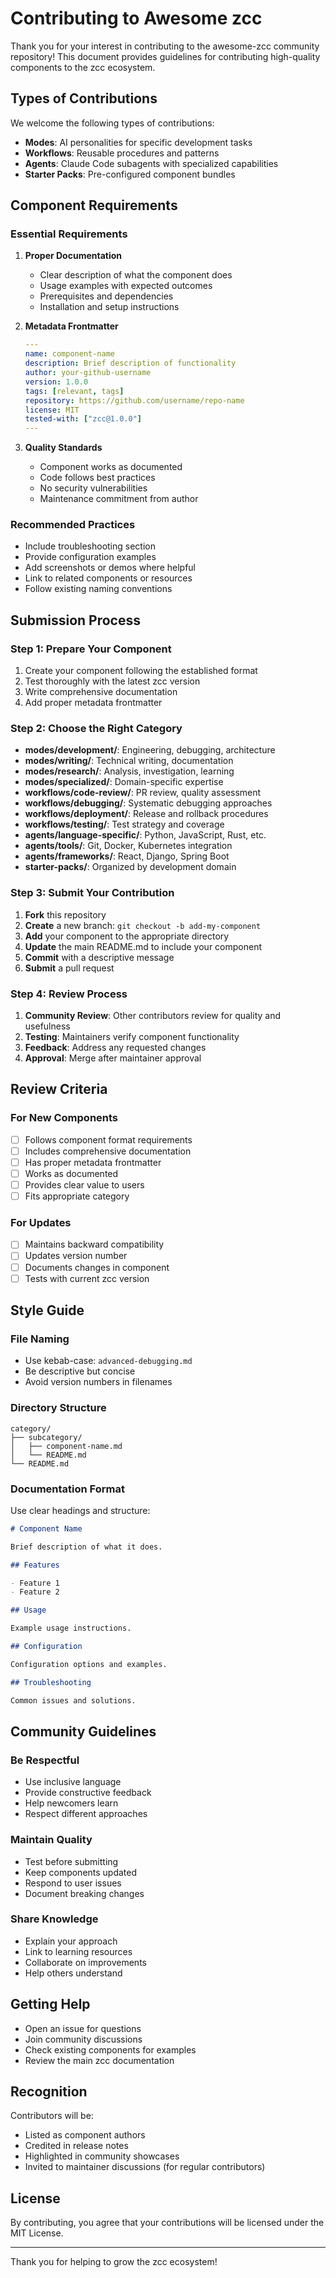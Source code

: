 # Contributing to Awesome zcc

Thank you for your interest in contributing to the awesome-zcc community repository! This document provides guidelines for contributing high-quality components to the zcc ecosystem.

## Types of Contributions

We welcome the following types of contributions:

- **Modes**: AI personalities for specific development tasks
- **Workflows**: Reusable procedures and patterns
- **Agents**: Claude Code subagents with specialized capabilities
- **Starter Packs**: Pre-configured component bundles

## Component Requirements

### Essential Requirements

1. **Proper Documentation**
   - Clear description of what the component does
   - Usage examples with expected outcomes
   - Prerequisites and dependencies
   - Installation and setup instructions

2. **Metadata Frontmatter**
   ```yaml
   ---
   name: component-name
   description: Brief description of functionality
   author: your-github-username
   version: 1.0.0
   tags: [relevant, tags]
   repository: https://github.com/username/repo-name
   license: MIT
   tested-with: ["zcc@1.0.0"]
   ---
   ```

3. **Quality Standards**
   - Component works as documented
   - Code follows best practices
   - No security vulnerabilities
   - Maintenance commitment from author

### Recommended Practices

- Include troubleshooting section
- Provide configuration examples
- Add screenshots or demos where helpful
- Link to related components or resources
- Follow existing naming conventions

## Submission Process

### Step 1: Prepare Your Component

1. Create your component following the established format
2. Test thoroughly with the latest zcc version
3. Write comprehensive documentation
4. Add proper metadata frontmatter

### Step 2: Choose the Right Category

- **modes/development/**: Engineering, debugging, architecture
- **modes/writing/**: Technical writing, documentation
- **modes/research/**: Analysis, investigation, learning
- **modes/specialized/**: Domain-specific expertise
- **workflows/code-review/**: PR review, quality assessment
- **workflows/debugging/**: Systematic debugging approaches
- **workflows/deployment/**: Release and rollback procedures
- **workflows/testing/**: Test strategy and coverage
- **agents/language-specific/**: Python, JavaScript, Rust, etc.
- **agents/tools/**: Git, Docker, Kubernetes integration
- **agents/frameworks/**: React, Django, Spring Boot
- **starter-packs/**: Organized by development domain

### Step 3: Submit Your Contribution

1. **Fork** this repository
2. **Create** a new branch: `git checkout -b add-my-component`
3. **Add** your component to the appropriate directory
4. **Update** the main README.md to include your component
5. **Commit** with a descriptive message
6. **Submit** a pull request

### Step 4: Review Process

1. **Community Review**: Other contributors review for quality and usefulness
2. **Testing**: Maintainers verify component functionality
3. **Feedback**: Address any requested changes
4. **Approval**: Merge after maintainer approval

## Review Criteria

### For New Components

- [ ] Follows component format requirements
- [ ] Includes comprehensive documentation
- [ ] Has proper metadata frontmatter
- [ ] Works as documented
- [ ] Provides clear value to users
- [ ] Fits appropriate category

### For Updates

- [ ] Maintains backward compatibility
- [ ] Updates version number
- [ ] Documents changes in component
- [ ] Tests with current zcc version

## Style Guide

### File Naming

- Use kebab-case: `advanced-debugging.md`
- Be descriptive but concise
- Avoid version numbers in filenames

### Directory Structure

```
category/
├── subcategory/
│   ├── component-name.md
│   └── README.md
└── README.md
```

### Documentation Format

Use clear headings and structure:

```markdown
# Component Name

Brief description of what it does.

## Features

- Feature 1
- Feature 2

## Usage

Example usage instructions.

## Configuration

Configuration options and examples.

## Troubleshooting

Common issues and solutions.
```

## Community Guidelines

### Be Respectful

- Use inclusive language
- Provide constructive feedback
- Help newcomers learn
- Respect different approaches

### Maintain Quality

- Test before submitting
- Keep components updated
- Respond to user issues
- Document breaking changes

### Share Knowledge

- Explain your approach
- Link to learning resources
- Collaborate on improvements
- Help others understand

## Getting Help

- Open an issue for questions
- Join community discussions
- Check existing components for examples
- Review the main zcc documentation

## Recognition

Contributors will be:
- Listed as component authors
- Credited in release notes
- Highlighted in community showcases
- Invited to maintainer discussions (for regular contributors)

## License

By contributing, you agree that your contributions will be licensed under the MIT License.

---

Thank you for helping to grow the zcc ecosystem!